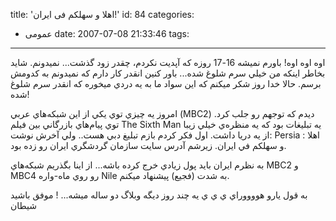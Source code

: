 title: 'اهلا و سهلکم فی ایران!‌'
id: 84
categories:
  - عمومی
date: 2007-07-08 21:33:46
tags:
---

اوه اوه اوه!‌ باورم نميشه 16-17 روزه كه آپديت نكردم، چقدر زود گذشت... نميدونم. شايد بخاطر اينكه من خيلي سرم شلوغ شده...
باور كنين انقدر كار دارم كه نميدونم به كدومش برسم. حالا خدا روز شكر ميكنم كه اين سواد ما به يه دردي ميخوره كه انقدر سرم شلوغ شده!‌

امروز يه چيزي توي يكي از اين شبكه‌هاي عربي (MBC2) ديدم كه توجهم رو جلب كرد. توي پيام‌هاي بازرگاني بين فيلم The Sixth Man يه تبليغات بود كه يه منظره‌ي خيلي زيبا از يه دريا داشت. اول فكر كردم بازم تبليغ دبي هست.. ولي آخرش نوشت: Persia : اهلا و سهلكم في ايران. زيرشم آدرس سايت سازمان گردشگري ايران رو زده بود. 

به نظرم ايران بايد پول زيادي خرج كرده باشه... 
از اينا بگذريم شبكه‌هاي MBC2 و MBC4 رو روي ماه-واره Nile به شدت (فجيع) پيشنهاد ميكنم.

به قول يارو هووووراي ي ي ي يه چند روز ديگه وبلاگ دو ساله ميشه... !
موفق باشيد
شيطان